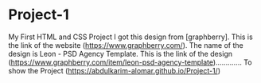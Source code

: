 # Project-1
My First HTML and CSS Project
I got this design from [graphberry].
This is the link of the website (https://www.graphberry.com/).
The name of the design is Leon - PSD Agency Template.
This is the link of the design (https://www.graphberry.com/item/leon-psd-agency-template).............
To show the Project (https://abdulkarim-alomar.github.io/Project-1/)
